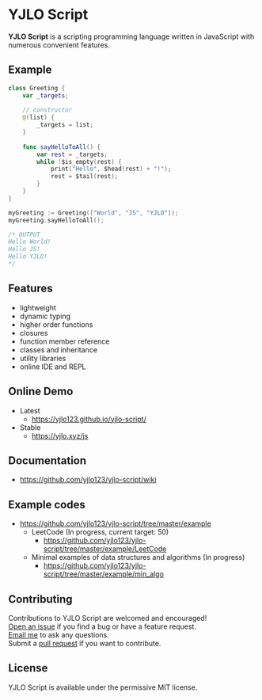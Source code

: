 # YJLO Script

**YJLO Script** is a scripting programming language written in JavaScript with numerous convenient features.

## Example
```swift
class Greeting {
	var _targets;
	
	// constructor
	@(list) {
		_targets = list;
	}
	
	func sayHelloToAll() {
		var rest = _targets;
		while !$is_empty(rest) {
			print("Hello", $head(rest) + "!");
			rest = $tail(rest);
		}
	}
}

myGreeting := Greeting(["World", "JS", "YJLO"]);
myGreeting.sayHelloToAll();

/* OUTPUT
Hello World!
Hello JS!
Hello YJLO!
*/
```

## Features
- lightweight
- dynamic typing
- higher order functions
- closures
- function member reference
- classes and inheritance
- utility libraries
- online IDE and REPL

## Online Demo
* Latest
  * <https://yjlo123.github.io/yjlo-script/>
* Stable
  * <https://yjlo.xyz/js>

## Documentation
  * <https://github.com/yjlo123/yjlo-script/wiki>

## Example codes
* <https://github.com/yjlo123/yjlo-script/tree/master/example>
  * LeetCode (In progress, current target: 50)
    * <https://github.com/yjlo123/yjlo-script/tree/master/example/LeetCode>
  * Minimal examples of data structures and algorithms (In progress)
    * <https://github.com/yjlo123/yjlo-script/tree/master/example/min_algo>

## Contributing
Contributions to YJLO Script are welcomed and encouraged!  
[Open an issue](https://github.com/yjlo123/yjlo-script/issues/new) if you find a bug or have a feature request.  
[Email me](mailto:liusiwei.yjlo@gmail.com) to ask any questions.  
Submit a [pull request](https://github.com/yjlo123/yjlo-script/pulls) if you want to contribute.

## License
YJLO Script is available under the permissive MIT license.